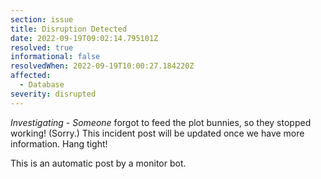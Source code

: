 ```yaml
---
section: issue
title: Disruption Detected
date: 2022-09-19T09:02:14.795101Z
resolved: true
informational: false
resolvedWhen: 2022-09-19T10:00:27.184220Z
affected:
  - Database
severity: disrupted
---
```

*Investigating* - _Someone_ forgot to feed the plot bunnies, so they stopped working! (Sorry.) This incident post will be updated once we have more information. Hang tight!

This is an automatic post by a monitor bot.
        